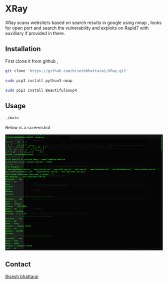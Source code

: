 # XRay

XRay scans website/s based on search results in google using nmap , looks for open port and search the vulnerability and exploits on Rapid7 with auxilliary if provided in there.


## Installation

First clone it from github ,

```bash
git clone 'https://github.com/biseshbhattarai/XRay.git'
```

```bash
sudo pip3 install python3-nmap
```

```bash
sudo pip3 install BeautifulSoup4
```
## Usage


```bash
./main 
```
Below is a screenshot 

![Screenshot of XRay](screenshot.png)

## Contact 

[Bisesh bhattarai](http://biseshbhattarai.github.io)
